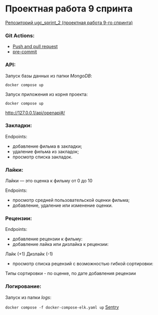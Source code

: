 # Проектная работа 9 спринта

[Репозиторий ugc_sprint_2 (проектная работа 9-го спринта)](https://github.com/NataliaLaktyushkina/ugc_sprint_2)

### Git Actions:
- [Push and pull request](.github/workflows/python.yml)
- [pre-commit](.pre-commit-config.yaml)

###  API:
Запуск базы данных из папки *MongoDB*:

`docker compose up`

Запуск приложения из корня проекта:

`docker compose up`

http://127.0.0.1/api/openapi#/

### Закладки: ###
Endpoints:
- добавление фильма в закладки;
- удаление фильма из закладок;
- просмотр списка закладок.

### Лайки: ###
Лайки — это оценка к фильму от 0 до 10

Endpoints:

- просмотр средней пользовательской оценки фильма;
- добавление, удаление или изменение оценки.

###  Рецензии: ###
Endpoints:
- добавление рецензии к фильму:
- добавление лайка или дизлайка к рецензии:

Лайк (+1)
Дизлайк (-1)

- просмотр списка рецензий с возможностью гибкой сортировки:

Типы сортировки - по оценке, по дате добавления рецензии


### Логирование: ###
Запуск из папки *logs*:

`docker compose -f docker-compose-elk.yaml up`
[Sentry](https://sentry.io/organizations/natalia-07/issues/)
